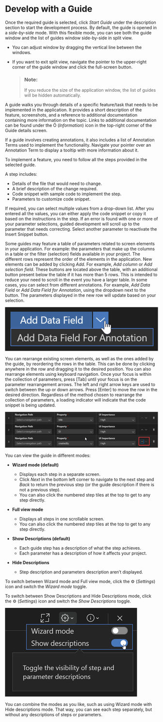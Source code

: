 <!-- loioef157a5bc67f487794dee58f2bd51d0e -->

<link rel="stylesheet" type="text/css" href="../css/sap-icons.css"/>

# Develop with a Guide

Once the required guide is selected, click *Start Guide* under the description section to start the development process. By default, the guide is opened in a *side-by-side* mode. With this flexible mode, you can see both the guide window and the list of guides window side-by-side in split view.

-   You can adjust window by dragging the vertical line between the windows.
-   If you want to exit split view, navigate the pointer to the upper-right corner of the guide window and click the full-screen button.

    > ### Note:  
    > If you reduce the size of the application window, the list of guides will be hidden automatically.


A guide walks you through details of a specific feature/task that needs to be implemented in the application. It provides a short description of the feature, screenshots, and a reference to additional documentation containing more information on the topic. Links to additional documentation can be found under the <span class="SAP-icons-V5"></span> \(*Information*\) icon in the top-right corner of the Guide details screen.

If a guide involves creating annotations, it also includes a list of Annotation Terms used to implement the functionality. Navigate your pointer over an Annotation Term to display a tooltip with more information about it.

To implement a feature, you need to follow all the steps provided in the selected guide.

A step includes:

-   Details of the file that would need to change.
-   A brief description of the change required.
-   Code snippet with sample code to implement the step.
-   Parameters to customize code snippet.

If required, you can select multiple values from a drop-down list. After you entered all the values, you can either apply the code snippet or copy it based on the instructions in the step. If an error is found with one or more of your parameter selections, guided development will scroll up to the parameter that needs correcting. Select another parameter to reactivate the Insert Snippet button.

Some guides may feature a table of parameters related to screen elements in your application. For example: the parameters that make up the columns in a table or the filter \(selection\) fields available in your project. The different rows represent the order of the elements in the application. New elements can be added by clicking *Add*. For example, *Add column* or *Add selection field*. These buttons are located above the table, with an additional button present below the table if it has more than 5 rows. This is intended to reduce your need to scroll in the event you have a larger table. In some cases, you can select from different annotations. For example, *Add Data Field* or *Add Data Field for Annotation*, using the dropdown next to the button. The parameters displayed in the new row will update based on your selection.

![Add Data Field](images/FioriTools_DevelopwithGuide_141af07.png)

You can rearrange existing screen elements, as well as the ones added by the guide, by reordering the rows in the table. This can be done by clicking anywhere in the row and dragging it to the desired position. You can also rearrange elements using keyboard navigation. Once your focus is within the collection of parameters, press [Tab\] until your focus is on the parameter rearrangement arrows. The left and right arrow keys are used to switch between the up or down arrows. Press [Enter\] to move the row in the desired direction. Regardless of the method chosen to rearrange the collection of parameters, a loading indicator will indicate that the code snippet is being updated.

![](images/FT_Moving_Columns_fd5f702.png)

You can view the guide in different modes:

-   **Wizard mode \(default\)**
    -   Displays each step in a separate screen.
    -   Click *Next* in the bottom left corner to navigate to the next step and *Back* to return the previous step \(or the guide description if there is not a previous step\).
    -   You can also click the numbered step tiles at the top to get to any step directly.

-   **Full view mode**
    -   Displays all steps in one scrollable screen.
    -   You can also click the numbered step tiles at the top to get to any step directly.

-   **Show Descriptions \(default\)**
    -   Each guide step has a description of what the step achieves.
    -   Each parameter has a description of how it affects your project.

-   **Hide Descriptions**
    -   Step description and parameters description aren’t displayed.


To switch between Wizard mode and Full view mode, click the :gear: \(*Settings*\) icon and switch the *Wizard mode* toggle.

To switch between Show Descriptions and Hide Descriptions mode, click the :gear: \(*Settings*\) icon and switch the *Show Descriptions* toggle.

![](images/SettingsMenu_1bd394c.png)

You can combine the modes as you like, such as using Wizard mode with Hide descriptions mode. That way, you can see each step separately, but without any descriptions of steps or parameters.

